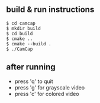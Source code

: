 ## build & run instructions
```
$ cd camcap
$ mkdir build
$ cd build
$ cmake ..
$ cmake --build .
$ ./CamCap
```

## after running
- press 'q' to quit
- press 'g' for grayscale video
- press 'c' for colored video
